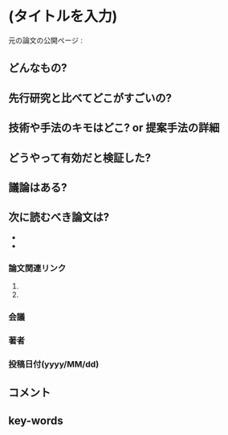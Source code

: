 # (タイトルを入力)

元の論文の公開ページ : 

## どんなもの?

## 先行研究と比べてどこがすごいの?

## 技術や手法のキモはどこ? or 提案手法の詳細

## どうやって有効だと検証した?

## 議論はある?

## 次に読むべき論文は?
-
-

### 論文関連リンク
1.
2.

### 会議

### 著者

### 投稿日付(yyyy/MM/dd)

## コメント

## key-words